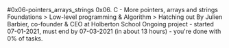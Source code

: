 #0x06-pointers_arrays_strings
0x06. C - More pointers, arrays and strings
 Foundations > Low-level programming & Algorithm > Hatching out
 By Julien Barbier, co-founder & CEO at Holberton School
 Ongoing project - started 07-01-2021, must end by 07-03-2021 (in about 13 hours) - you're done with 0% of tasks.